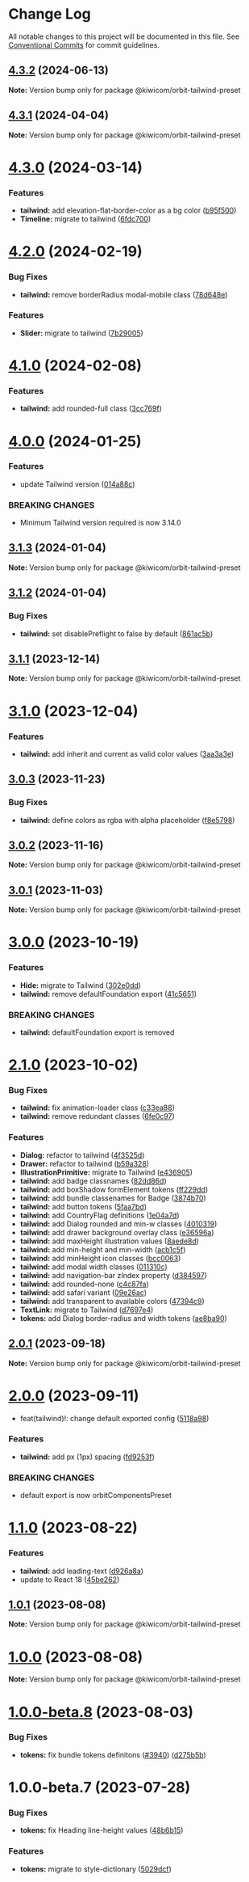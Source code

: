 # Change Log

All notable changes to this project will be documented in this file.
See [Conventional Commits](https://conventionalcommits.org) for commit guidelines.

## [4.3.2](https://github.com/kiwicom/orbit/compare/@kiwicom/orbit-tailwind-preset@4.3.1...@kiwicom/orbit-tailwind-preset@4.3.2) (2024-06-13)

**Note:** Version bump only for package @kiwicom/orbit-tailwind-preset





## [4.3.1](https://github.com/kiwicom/orbit/compare/@kiwicom/orbit-tailwind-preset@4.3.0...@kiwicom/orbit-tailwind-preset@4.3.1) (2024-04-04)

**Note:** Version bump only for package @kiwicom/orbit-tailwind-preset





# [4.3.0](https://github.com/kiwicom/orbit/compare/@kiwicom/orbit-tailwind-preset@4.2.0...@kiwicom/orbit-tailwind-preset@4.3.0) (2024-03-14)


### Features

* **tailwind:** add elevation-flat-border-color as a bg color ([b95f500](https://github.com/kiwicom/orbit/commit/b95f500c265943dde1e10873fa4dfe87a9cab6c0))
* **Timeline:** migrate to tailwind ([6fdc700](https://github.com/kiwicom/orbit/commit/6fdc700fabcb4d43908964bd1557a94948135caf))





# [4.2.0](https://github.com/kiwicom/orbit/compare/@kiwicom/orbit-tailwind-preset@4.1.0...@kiwicom/orbit-tailwind-preset@4.2.0) (2024-02-19)


### Bug Fixes

* **tailwind:** remove borderRadius modal-mobile class ([78d648e](https://github.com/kiwicom/orbit/commit/78d648ef8bf851d150d061080e8682677579605e))


### Features

* **Slider:** migrate to tailwind ([7b29005](https://github.com/kiwicom/orbit/commit/7b290058dd32f1211db3a653f4d418a1f0ed9345))





# [4.1.0](https://github.com/kiwicom/orbit/compare/@kiwicom/orbit-tailwind-preset@4.0.0...@kiwicom/orbit-tailwind-preset@4.1.0) (2024-02-08)


### Features

* **tailwind:** add rounded-full class ([3cc769f](https://github.com/kiwicom/orbit/commit/3cc769fda2a07053d7771bf400f4a3a7c2cc327d))





# [4.0.0](https://github.com/kiwicom/orbit/compare/@kiwicom/orbit-tailwind-preset@3.1.3...@kiwicom/orbit-tailwind-preset@4.0.0) (2024-01-25)


### Features

* update Tailwind version ([014a88c](https://github.com/kiwicom/orbit/commit/014a88c3f2e932b70a3388d7e4972aa4bc955b05))


### BREAKING CHANGES

* Minimum Tailwind version required is now 3.14.0





## [3.1.3](https://github.com/kiwicom/orbit/compare/@kiwicom/orbit-tailwind-preset@3.1.2...@kiwicom/orbit-tailwind-preset@3.1.3) (2024-01-04)

**Note:** Version bump only for package @kiwicom/orbit-tailwind-preset





## [3.1.2](https://github.com/kiwicom/orbit/compare/@kiwicom/orbit-tailwind-preset@3.1.1...@kiwicom/orbit-tailwind-preset@3.1.2) (2024-01-04)


### Bug Fixes

* **tailwind:** set disablePreflight to false by default ([861ac5b](https://github.com/kiwicom/orbit/commit/861ac5bed3d27cdd56847ab34e32a4fb187eecbc))





## [3.1.1](https://github.com/kiwicom/orbit/compare/@kiwicom/orbit-tailwind-preset@3.1.0...@kiwicom/orbit-tailwind-preset@3.1.1) (2023-12-14)

**Note:** Version bump only for package @kiwicom/orbit-tailwind-preset





# [3.1.0](https://github.com/kiwicom/orbit/compare/@kiwicom/orbit-tailwind-preset@3.0.3...@kiwicom/orbit-tailwind-preset@3.1.0) (2023-12-04)


### Features

* **tailwind:** add inherit and current as valid color values ([3aa3a3e](https://github.com/kiwicom/orbit/commit/3aa3a3e0f5755494adaf282bbbec32afabf82274))





## [3.0.3](https://github.com/kiwicom/orbit/compare/@kiwicom/orbit-tailwind-preset@3.0.2...@kiwicom/orbit-tailwind-preset@3.0.3) (2023-11-23)


### Bug Fixes

* **tailwind:** define colors as rgba with alpha placeholder ([f8e5798](https://github.com/kiwicom/orbit/commit/f8e57981c153ab448923f8892e4342aa106c88d7))





## [3.0.2](https://github.com/kiwicom/orbit/compare/@kiwicom/orbit-tailwind-preset@3.0.1...@kiwicom/orbit-tailwind-preset@3.0.2) (2023-11-16)

**Note:** Version bump only for package @kiwicom/orbit-tailwind-preset





## [3.0.1](https://github.com/kiwicom/orbit/compare/@kiwicom/orbit-tailwind-preset@3.0.0...@kiwicom/orbit-tailwind-preset@3.0.1) (2023-11-03)

**Note:** Version bump only for package @kiwicom/orbit-tailwind-preset





# [3.0.0](https://github.com/kiwicom/orbit/compare/@kiwicom/orbit-tailwind-preset@2.1.0...@kiwicom/orbit-tailwind-preset@3.0.0) (2023-10-19)


### Features

* **Hide:** migrate to Tailwind ([302e0dd](https://github.com/kiwicom/orbit/commit/302e0dd259c1eac3a14853298f03605399da2cd7))
* **tailwind:** remove defaultFoundation export ([41c5651](https://github.com/kiwicom/orbit/commit/41c5651538fcb605befbc28aefb4742bc0767452))


### BREAKING CHANGES

* **tailwind:** defaultFoundation export is removed





# [2.1.0](https://github.com/kiwicom/orbit/compare/@kiwicom/orbit-tailwind-preset@2.0.1...@kiwicom/orbit-tailwind-preset@2.1.0) (2023-10-02)


### Bug Fixes

* **tailwind:** fix animation-loader class ([c33ea88](https://github.com/kiwicom/orbit/commit/c33ea883f835f326d620d142bbaa12e5e5b65518))
* **tailwind:** remove redundant classes ([6fe0c97](https://github.com/kiwicom/orbit/commit/6fe0c979fb9fd74f15163f30146dcef34ae32a31))


### Features

* **Dialog:** refactor to tailwind ([4f3525d](https://github.com/kiwicom/orbit/commit/4f3525d84dd3bda89ec5b4f5523bf04268f2729f))
* **Drawer:** refactor to tailwind ([b59a328](https://github.com/kiwicom/orbit/commit/b59a3281de93ce9c362f0edd49c010ccf0e8fedf))
* **IllustrationPrimitive:** migrate to Tailwind ([e436905](https://github.com/kiwicom/orbit/commit/e4369055308ce8c0238e4bc546d1efe2dcec6c3c))
* **tailwind:** add badge classnames ([82dd86d](https://github.com/kiwicom/orbit/commit/82dd86dc692b55d10a76147e66847eab81337244))
* **tailwind:** add boxShadow formElement tokens ([ff229dd](https://github.com/kiwicom/orbit/commit/ff229dd90f62dba897c2ffb531b5cbd1089b3b14))
* **tailwind:** add bundle classenames for Badge ([3874b70](https://github.com/kiwicom/orbit/commit/3874b706b93612ee008ab35a37b546a396efbc89))
* **tailwind:** add button tokens ([5faa7bd](https://github.com/kiwicom/orbit/commit/5faa7bd1af8f1dc861945fdbfb334fda8407f91f))
* **tailwind:** add CountryFlag definitions ([1e04a7d](https://github.com/kiwicom/orbit/commit/1e04a7da093fe2f5a09f7334a5fa91381a5c6025))
* **tailwind:** add Dialog rounded and min-w classes ([4010319](https://github.com/kiwicom/orbit/commit/40103199f359c8a01c91786e2cbe6be20e28a9d7))
* **tailwind:** add drawer background overlay class ([e36596a](https://github.com/kiwicom/orbit/commit/e36596aeeb548ce92b527f065ca5c59223c8ab3e))
* **tailwind:** add maxHeight illustration values ([8aede8d](https://github.com/kiwicom/orbit/commit/8aede8d965e123ac3465495521c221d3ab36876c))
* **tailwind:** add min-height and min-width ([acb1c5f](https://github.com/kiwicom/orbit/commit/acb1c5f789f31b0ed7d881b25827dd341fbaa29c))
* **tailwind:** add minHeight icon classes ([bcc0063](https://github.com/kiwicom/orbit/commit/bcc0063e4a8e52e50c112af69b09b7752cd085ad))
* **tailwind:** add modal width classes ([011310c](https://github.com/kiwicom/orbit/commit/011310c5d89eb2cc7b77d98699405e091a31c039))
* **tailwind:** add navigation-bar zIndex property ([d384597](https://github.com/kiwicom/orbit/commit/d38459711d682dad76e6c44a309d6cb9844921cc))
* **tailwind:** add rounded-none ([c4c87fa](https://github.com/kiwicom/orbit/commit/c4c87fa118478c20e70cf4dbb1337c47ad44d522))
* **tailwind:** add safari variant ([09e26ac](https://github.com/kiwicom/orbit/commit/09e26ac185d32718079654e15806a7bb0665617f))
* **tailwind:** add transparent to available colors ([47394c9](https://github.com/kiwicom/orbit/commit/47394c9bbd36247d664f806c6b0883ab04384241))
* **TextLink:** migrate to Tailwind ([d7697e4](https://github.com/kiwicom/orbit/commit/d7697e4a49dd39852d8bd12676b4083379e93100))
* **tokens:** add Dialog border-radius and width tokens ([ae8ba90](https://github.com/kiwicom/orbit/commit/ae8ba904a3afbb6c547494cd9c528744e41d92bc))





## [2.0.1](https://github.com/kiwicom/orbit/compare/@kiwicom/orbit-tailwind-preset@2.0.0...@kiwicom/orbit-tailwind-preset@2.0.1) (2023-09-18)

**Note:** Version bump only for package @kiwicom/orbit-tailwind-preset





# [2.0.0](https://github.com/kiwicom/orbit/compare/@kiwicom/orbit-tailwind-preset@1.1.0...@kiwicom/orbit-tailwind-preset@2.0.0) (2023-09-11)


* feat(tailwind)!: change default exported config ([5118a98](https://github.com/kiwicom/orbit/commit/5118a986354108156687e6b53e45a3e6093f58d5))


### Features

* **tailwind:** add px (1px) spacing ([fd9253f](https://github.com/kiwicom/orbit/commit/fd9253fcb5e46695e2cb0fc84cf4caf5cad7fb4f))


### BREAKING CHANGES

* default export is now orbitComponentsPreset





# [1.1.0](https://github.com/kiwicom/orbit/compare/@kiwicom/orbit-tailwind-preset@1.0.1...@kiwicom/orbit-tailwind-preset@1.1.0) (2023-08-22)


### Features

* **tailwind:** add leading-text ([d926a8a](https://github.com/kiwicom/orbit/commit/d926a8a81bce055bee02f205275482676565277a))
* update to React 18 ([45be262](https://github.com/kiwicom/orbit/commit/45be2624ecce8097d95bfebc41f6686b2c735ebc))





## [1.0.1](https://github.com/kiwicom/orbit/compare/@kiwicom/orbit-tailwind-preset@1.0.0...@kiwicom/orbit-tailwind-preset@1.0.1) (2023-08-08)

**Note:** Version bump only for package @kiwicom/orbit-tailwind-preset





# [1.0.0](https://github.com/kiwicom/orbit/compare/@kiwicom/orbit-tailwind-preset@1.0.0-beta.8...@kiwicom/orbit-tailwind-preset@1.0.0) (2023-08-08)

**Note:** Version bump only for package @kiwicom/orbit-tailwind-preset





# [1.0.0-beta.8](https://github.com/kiwicom/orbit/compare/@kiwicom/orbit-tailwind-preset@1.0.0-beta.7...@kiwicom/orbit-tailwind-preset@1.0.0-beta.8) (2023-08-03)


### Bug Fixes

* **tokens:** fix bundle tokens definitons ([#3940](https://github.com/kiwicom/orbit/issues/3940)) ([d275b5b](https://github.com/kiwicom/orbit/commit/d275b5b9049c54d32126a2dce4f1e2c2b788058a))





# 1.0.0-beta.7 (2023-07-28)


### Bug Fixes

* **tokens:** fix Heading line-height values ([48b6b15](https://github.com/kiwicom/orbit/commit/48b6b1540ef43e3eeaf3d5f85a50904dd7a6a460))


### Features

* **tokens:** migrate to style-dictionary ([5029dcf](https://github.com/kiwicom/orbit/commit/5029dcf5cd70ac6f65c43cb61da2f8ba60787d8d))
